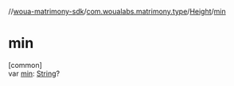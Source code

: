 //[woua-matrimony-sdk](../../../index.md)/[com.woualabs.matrimony.type](../index.md)/[Height](index.md)/[min](min.md)

# min

[common]\
var [min](min.md): [String](https://kotlinlang.org/api/latest/jvm/stdlib/kotlin/-string/index.html)?
